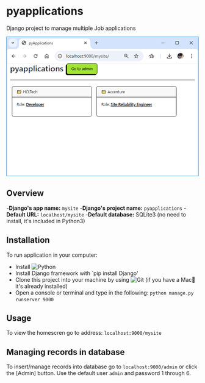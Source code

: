 # pyapplications
Django project to manage multiple Job applications

![HomeScreen](docs/images/home.PNG)

## Overview
-**Django's app name:** `mysite`
-**Django's project name:** `pyapplications`
-**Default URL:** `localhost/mysite`
-**Default database:** SQLite3 (no need to install, it's included in Python3)

## Installation
To run application in your computer:
- Install ![Python](https://www.python.org/) 
- Install Django framework with `pip install Django'
- Clone this project into your machine by using ![Git](https://git-scm.com/downloads) (if you have a Mac🍏 it's already installed)
- Open a console or terminal and type in the following: `python manage.py runserver 9000`
## Usage
To view the homescren go to address: `localhost:9000/mysite`
## Managing records in database
To insert/manage records into database go to `localhost:9000/admin` or click the [Admin] button. Use the default user `admin` and password 1 through 6.
